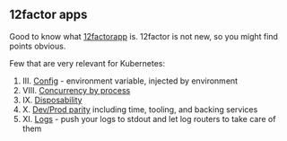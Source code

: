 ## 12factor apps

Good to know what [12factorapp](https://12factor.net) is. 12factor is not new, so you might find points obvious.

Few that are very relevant for Kubernetes:

1. III. [Config](https://12factor.net/config) - environment variable, injected by environment
2. VIII. [Concurrency by process](https://12factor.net/concurrency)
3. IX. [Disposability](https://12factor.net/disposability)
4. X. [Dev/Prod parity](https://12factor.net/dev-prod-parity) including time, tooling, and backing services
5. XI. [Logs](https://12factor.net/logs) - push your logs to stdout and let log routers to take care of them
